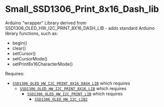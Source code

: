 # Small_SSD1306_Print_8x16_Dash_lib
Arduino "wrapper" Library derived from SSD1306_OLED_HW_I2C_PRINT_8X16_DASH_LIB - adds standard Arduino library functions, such as:

 - begin()
 - clear()
 - setCursor()
 - setCursorMode()
 - setPrint8x16CharacterMode()

Requires:

 - [`SSD1306_OLED_HW_I2C_PRINT_8X16_DASH_LIB`](https://github.com/greenonline/SSD1306_OLED_HW_I2C_PRINT_8X16_DASH_LIB) which requires
   - [`SSD1306_OLED_HW_I2C_PRINT_8X16_LIB`](https://github.com/greenonline/SSD1306_OLED_HW_I2C_PRINT_8X16_LIB) which requires
     - [`SSD1306_OLED_HW_I2C_PRINT_LIB`](https://github.com/greenonline/SSD1306_OLED_HW_I2C_PRINT_LIB) which requires
       - [`SSD1306_OLED_HW_I2C_LIB2`](https://github.com/greenonline/SSD1306_OLED_HW_I2C_LIB2)
